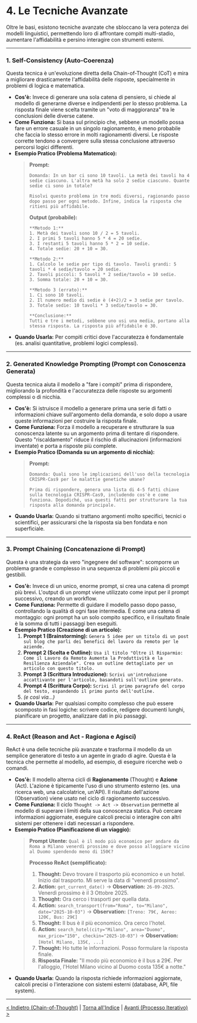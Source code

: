 # 4. Le Tecniche Avanzate

Oltre le basi, esistono tecniche avanzate che sbloccano la vera potenza dei modelli linguistici, permettendo loro di affrontare compiti multi-stadio, aumentare l'affidabilità e persino interagire con strumenti esterni.

---

### 1. Self-Consistency (Auto-Coerenza)

Questa tecnica è un'evoluzione diretta della Chain-of-Thought (CoT) e mira a migliorare drasticamente l'affidabilità delle risposte, specialmente in problemi di logica e matematica.

- **Cos'è:** Invece di generare una sola catena di pensiero, si chiede al modello di generarne diverse e indipendenti per lo stesso problema. La risposta finale viene scelta tramite un "voto di maggioranza" tra le conclusioni delle diverse catene.
- **Come Funziona:** Si basa sul principio che, sebbene un modello possa fare un errore casuale in un singolo ragionamento, è meno probabile che faccia lo stesso errore in molti ragionamenti diversi. Le risposte corrette tendono a convergere sulla stessa conclusione attraverso percorsi logici differenti.
- **Esempio Pratico (Problema Matematico):**
  > **Prompt:**
  >
  > ```
  > Domanda: In un bar ci sono 10 tavoli. La metà dei tavoli ha 4 sedie ciascuno. L'altra metà ha solo 2 sedie ciascuno. Quante sedie ci sono in totale?
  >
  > Risolvi questo problema in tre modi diversi, ragionando passo dopo passo per ogni metodo. Infine, indica la risposta che ritieni più affidabile.
  > ```
  >
  > **Output (probabile):**
  >
  > ```
  > **Metodo 1:**
  > 1. Metà dei tavoli sono 10 / 2 = 5 tavoli.
  > 2. I primi 5 tavoli hanno 5 * 4 = 20 sedie.
  > 3. I restanti 5 tavoli hanno 5 * 2 = 10 sedie.
  > 4. Totale sedie: 20 + 10 = 30.
  >
  > **Metodo 2:**
  > 1. Calcolo le sedie per tipo di tavolo. Tavoli grandi: 5 tavoli * 4 sedie/tavolo = 20 sedie.
  > 2. Tavoli piccoli: 5 tavoli * 2 sedie/tavolo = 10 sedie.
  > 3. Somma totale: 20 + 10 = 30.
  >
  > **Metodo 3 (errato):**
  > 1. Ci sono 10 tavoli.
  > 2. Il numero medio di sedie è (4+2)/2 = 3 sedie per tavolo.
  > 3. Totale sedie: 10 tavoli * 3 sedie/tavolo = 30.
  >
  > **Conclusione:**
  > Tutti e tre i metodi, sebbene uno usi una media, portano alla stessa risposta. La risposta più affidabile è 30.
  > ```
- **Quando Usarla:** Per compiti critici dove l'accuratezza è fondamentale (es. analisi quantitative, problemi logici complessi).

---

### 2. Generated Knowledge Prompting (Prompt con Conoscenza Generata)

Questa tecnica aiuta il modello a "fare i compiti" prima di rispondere, migliorando la profondità e l'accuratezza delle risposte su argomenti complessi o di nicchia.

- **Cos'è:** Si istruisce il modello a generare prima una serie di fatti o informazioni chiave sull'argomento della domanda, e solo dopo a usare queste informazioni per costruire la risposta finale.
- **Come Funziona:** Forza il modello a recuperare e strutturare la sua conoscenza latente su un argomento prima di tentare di rispondere. Questo "riscaldamento" riduce il rischio di allucinazioni (informazioni inventate) e porta a risposte più complete.
- **Esempio Pratico (Domanda su un argomento di nicchia):**
  > **Prompt:**
  >
  > ```
  > Domanda: Quali sono le implicazioni dell'uso della tecnologia CRISPR-Cas9 per le malattie genetiche umane?
  >
  > Prima di rispondere, genera una lista di 4-5 fatti chiave sulla tecnologia CRISPR-Cas9, includendo cos'è e come funziona. Dopodiché, usa questi fatti per strutturare la tua risposta alla domanda principale.
  > ```
- **Quando Usarla:** Quando si trattano argomenti molto specifici, tecnici o scientifici, per assicurarsi che la risposta sia ben fondata e non superficiale.

---

### 3. Prompt Chaining (Concatenazione di Prompt)

Questa è una strategia da vero "ingegnere del software": scomporre un problema grande e complesso in una sequenza di problemi più piccoli e gestibili.

- **Cos'è:** Invece di un unico, enorme prompt, si crea una catena di prompt più brevi. L'output di un prompt viene utilizzato come input per il prompt successivo, creando un workflow.
- **Come Funziona:** Permette di guidare il modello passo dopo passo, controllando la qualità di ogni fase intermedia. È come una catena di montaggio: ogni prompt ha un solo compito specifico, e il risultato finale è la somma di tutti i passaggi ben eseguiti.
- **Esempio Pratico (Creazione di un articolo):**
  1.  **Prompt 1 (Brainstorming):** `Genera 5 idee per un titolo di un post sul blog che parli dei benefici del lavoro da remoto per le aziende.`
  2.  **Prompt 2 (Scelta e Outline):** `Usa il titolo "Oltre il Risparmio: Come il Lavoro da Remoto Aumenta la Produttività e la Resilienza Aziendale". Crea un outline dettagliato per un articolo con questo titolo.`
  3.  **Prompt 3 (Scrittura Introduzione):** `Scrivi un'introduzione accattivante per l'articolo, basandoti sull'outline generato.`
  4.  **Prompt 4 (Scrittura Corpo):** `Scrivi il primo paragrafo del corpo del testo, espandendo il primo punto dell'outline.`
  5.  _(e così via...)_
- **Quando Usarla:** Per qualsiasi compito complesso che può essere scomposto in fasi logiche: scrivere codice, redigere documenti lunghi, pianificare un progetto, analizzare dati in più passaggi.

---

### 4. ReAct (Reason and Act - Ragiona e Agisci)

ReAct è una delle tecniche più avanzate e trasforma il modello da un semplice generatore di testo a un agente in grado di agire. Questa è la tecnica che permette al modello, ad esempio, di eseguire ricerche web o comandi.

- **Cos'è:** Il modello alterna cicli di **Ragionamento** (Thought) e **Azione** (Act). L'azione è tipicamente l'uso di uno strumento esterno (es. una ricerca web, una calcolatrice, un'API). Il risultato dell'azione (Observation) viene usato nel ciclo di ragionamento successivo.
- **Come Funziona:** Il ciclo `Thought -> Act -> Observation` permette al modello di superare i limiti della sua conoscenza statica. Può cercare informazioni aggiornate, eseguire calcoli precisi o interagire con altri sistemi per ottenere i dati necessari a rispondere.
- **Esempio Pratico (Pianificazione di un viaggio):**
  > **Prompt Utente:** `Qual è il modo più economico per andare da Roma a Milano venerdì prossimo e dove posso alloggiare vicino al Duomo spendendo meno di 150€?`
  >
  > **Processo ReAct (semplificato):**
  >
  > 1.  **Thought:** Devo trovare il trasporto più economico e un hotel. Inizio dal trasporto. Mi serve la data di "venerdì prossimo".
  > 2.  **Action:** `get_current_date()` -> **Observation:** `26-09-2025`. Venerdì prossimo è il 3 Ottobre 2025.
  > 3.  **Thought:** Ora cerco i trasporti per quella data.
  > 4.  **Action:** `search_transport(from="Roma", to="Milano", date="2025-10-03")` -> **Observation:** `[Treno: 79€, Aereo: 120€, Bus: 29€]`
  > 5.  **Thought:** Il bus è il più economico. Ora cerco l'hotel.
  > 6.  **Action:** `search_hotel(city="Milano", area="Duomo", max_price="150", checkin="2025-10-03")` -> **Observation:** `[Hotel Milano, 135€, ...]`
  > 7.  **Thought:** Ho tutte le informazioni. Posso formulare la risposta finale.
  > 8.  **Risposta Finale:** "Il modo più economico è il bus a 29€. Per l'alloggio, l'Hotel Milano vicino al Duomo costa 135€ a notte."
- **Quando Usarla:** Quando la risposta richiede informazioni aggiornate, calcoli precisi o l'interazione con sistemi esterni (database, API, file system).

---

[< Indietro (Chain-of-Thought)](./03-chain-of-thought.md) | [Torna all'Indice](./index.md) | [Avanti (Processo Iterativo) >](./05-processo-iterativo.md)
